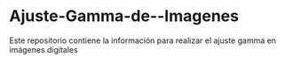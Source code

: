 # Ajuste-Gamma-de--Imagenes
Este repositorio contiene la información para realizar el ajuste gamma en imágenes digitales

